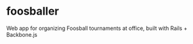 foosballer
==========

Web app for organizing Foosball tournaments at office, built with Rails + Backbone.js
